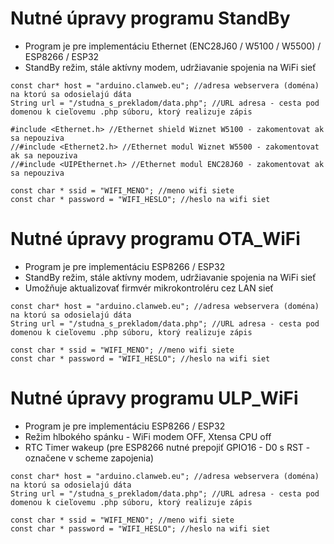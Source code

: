 # Nutné úpravy programu StandBy
* Program je pre implementáciu Ethernet (ENC28J60 / W5100 / W5500) / ESP8266 / ESP32
* StandBy režim, stále aktívny modem, udržiavanie spojenia na WiFi sieť

```
const char* host = "arduino.clanweb.eu"; //adresa webservera (doména) na ktorú sa odosielajú dáta
String url = "/studna_s_prekladom/data.php"; //URL adresa - cesta pod domenou k cieľovemu .php súboru, ktorý realizuje zápis

#include <Ethernet.h> //Ethernet shield Wiznet W5100 - zakomentovat ak sa nepouziva
//#include <Ethernet2.h> //Ethernet modul Wiznet W5500 - zakomentovat ak sa nepouziva
//#include <UIPEthernet.h> //Ethernet modul ENC28J60 - zakomentovat ak sa nepouziva

const char * ssid = "WIFI_MENO"; //meno wifi siete
const char * password = "WIFI_HESLO"; //heslo na wifi siet
```

# Nutné úpravy programu OTA_WiFi
* Program je pre implementáciu ESP8266 / ESP32
* StandBy režim, stále aktívny modem, udržiavanie spojenia na WiFi sieť
* Umožňuje aktualizovať firmvér mikrokontroléru cez LAN sieť 

```
const char* host = "arduino.clanweb.eu"; //adresa webservera (doména) na ktorú sa odosielajú dáta
String url = "/studna_s_prekladom/data.php"; //URL adresa - cesta pod domenou k cieľovemu .php súboru, ktorý realizuje zápis

const char * ssid = "WIFI_MENO"; //meno wifi siete
const char * password = "WIFI_HESLO"; //heslo na wifi siet
```

# Nutné úpravy programu ULP_WiFi
* Program je pre implementáciu ESP8266 / ESP32
* Režim hlbokého spánku - WiFi modem OFF, Xtensa CPU off
* RTC Timer wakeup (pre ESP8266 nutné prepojiť GPIO16 - D0 s RST - označene v scheme zapojenia)

```
const char* host = "arduino.clanweb.eu"; //adresa webservera (doména) na ktorú sa odosielajú dáta
String url = "/studna_s_prekladom/data.php"; //URL adresa - cesta pod domenou k cieľovemu .php súboru, ktorý realizuje zápis

const char * ssid = "WIFI_MENO"; //meno wifi siete
const char * password = "WIFI_HESLO"; //heslo na wifi siet
```

